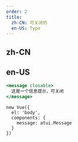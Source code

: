 ```yaml
---
order: 2
title:
  zh-CN: 可关闭的
  en-US: Type
---
```


## zh-CN



## en-US


````jsx
<message closable>
  这是一个信息提示，可关闭
</message>
````

````vue-script
new Vue({
  el: 'body',
  components: {
    message: atui.Message
  }
})
````
